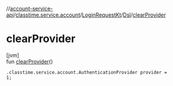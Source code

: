 //[account-service-api](../../../../index.md)/[classtime.service.account](../../index.md)/[LoginRequestKt](../index.md)/[Dsl](index.md)/[clearProvider](clear-provider.md)

# clearProvider

[jvm]\
fun [clearProvider](clear-provider.md)()

<code>.classtime.service.account.AuthenticationProvider provider = 1;</code>
